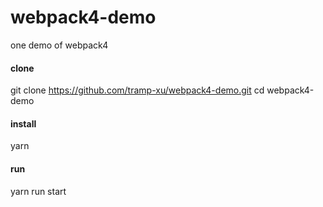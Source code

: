 # webpack4-demo
one demo of webpack4

#### clone
git clone https://github.com/tramp-xu/webpack4-demo.git
cd webpack4-demo

#### install
yarn

#### run
yarn run start
